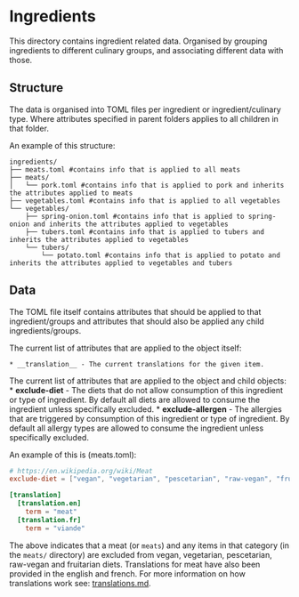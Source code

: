 Ingredients
===========

This directory contains ingredient related data. Organised by grouping ingredients to different culinary groups, and associating different data with those.

Structure
---------

The data is organised into TOML files per ingredient or ingredient/culinary type. Where attributes specified in parent folders applies to all children in that folder.

An example of this structure:

```
ingredients/
├── meats.toml #contains info that is applied to all meats
├── meats/
│   └── pork.toml #contains info that is applied to pork and inherits the attributes applied to meats
├── vegetables.toml #contains info that is applied to all vegetables
└── vegetables/
    ├── spring-onion.toml #contains info that is applied to spring-onion and inherits the attributes applied to vegetables
    ├── tubers.toml #contains info that is applied to tubers and inherits the attributes applied to vegetables
    └── tubers/
        └── potato.toml #contains info that is applied to potato and inherits the attributes applied to vegetables and tubers
```


Data
----

The TOML file itself contains attributes that should be applied to that ingredient/groups and attributes that should also be applied any child ingredients/groups.

The current list of attributes that are applied to the object itself:

    * __translation__ - The current translations for the given item.

The current list of attributes that are applied to the object and child objects:
    * __exclude-diet__ - The diets that do not allow consumption of this ingredient or type of ingredient. By default all diets are allowed to consume the ingredient unless specifically excluded.
    * __exclude-allergen__ - The allergies that are triggered by consumption of this ingredient or type of ingredient. By default all allergy types are allowed to consume the ingredient unless specifically excluded.


An example of this is (meats.toml):

```toml
# https://en.wikipedia.org/wiki/Meat
exclude-diet = ["vegan", "vegetarian", "pescetarian", "raw-vegan", "fruitarian"]

[translation]
  [translation.en]
    term = "meat"
  [translation.fr]
    term = "viande"
```

The above indicates that a meat (or `meats`) and any items in that category (in the `meats/` directory) are excluded from vegan, vegetarian, pescetarian, raw-vegan and fruitarian diets. Translations for meat have also been provided in the english and french. For more information on how translations work see: [translations.md](../translations/README.md).
